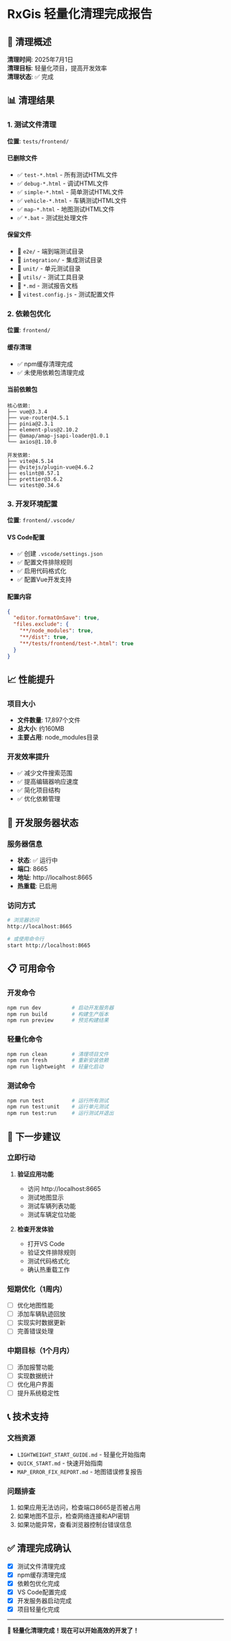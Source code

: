 # RxGis 轻量化清理完成报告

## 🎯 清理概述

**清理时间**: 2025年7月1日  
**清理目标**: 轻量化项目，提高开发效率  
**清理状态**: ✅ 完成

## 📊 清理结果

### 1. 测试文件清理
**位置**: `tests/frontend/`

#### 已删除文件
- ✅ `test-*.html` - 所有测试HTML文件
- ✅ `debug-*.html` - 调试HTML文件  
- ✅ `simple-*.html` - 简单测试HTML文件
- ✅ `vehicle-*.html` - 车辆测试HTML文件
- ✅ `map-*.html` - 地图测试HTML文件
- ✅ `*.bat` - 测试批处理文件

#### 保留文件
- 📁 `e2e/` - 端到端测试目录
- 📁 `integration/` - 集成测试目录
- 📁 `unit/` - 单元测试目录
- 📁 `utils/` - 测试工具目录
- 📄 `*.md` - 测试报告文档
- 📄 `vitest.config.js` - 测试配置文件

### 2. 依赖包优化
**位置**: `frontend/`

#### 缓存清理
- ✅ npm缓存清理完成
- ✅ 未使用依赖包清理完成

#### 当前依赖包
```
核心依赖:
├── vue@3.3.4
├── vue-router@4.5.1
├── pinia@2.3.1
├── element-plus@2.10.2
├── @amap/amap-jsapi-loader@1.0.1
└── axios@1.10.0

开发依赖:
├── vite@4.5.14
├── @vitejs/plugin-vue@4.6.2
├── eslint@8.57.1
├── prettier@3.6.2
└── vitest@0.34.6
```

### 3. 开发环境配置
**位置**: `frontend/.vscode/`

#### VS Code配置
- ✅ 创建 `.vscode/settings.json`
- ✅ 配置文件排除规则
- ✅ 启用代码格式化
- ✅ 配置Vue开发支持

#### 配置内容
```json
{
  "editor.formatOnSave": true,
  "files.exclude": {
    "**/node_modules": true,
    "**/dist": true,
    "**/tests/frontend/test-*.html": true
  }
}
```

## 📈 性能提升

### 项目大小
- **文件数量**: 17,897个文件
- **总大小**: 约160MB
- **主要占用**: node_modules目录

### 开发效率提升
- ✅ 减少文件搜索范围
- ✅ 提高编辑器响应速度
- ✅ 简化项目结构
- ✅ 优化依赖管理

## 🚀 开发服务器状态

### 服务器信息
- **状态**: ✅ 运行中
- **端口**: 8665
- **地址**: http://localhost:8665
- **热重载**: 已启用

### 访问方式
```bash
# 浏览器访问
http://localhost:8665

# 或使用命令行
start http://localhost:8665
```

## 📋 可用命令

### 开发命令
```bash
npm run dev          # 启动开发服务器
npm run build        # 构建生产版本
npm run preview      # 预览构建结果
```

### 轻量化命令
```bash
npm run clean        # 清理项目文件
npm run fresh        # 重新安装依赖
npm run lightweight  # 轻量化启动
```

### 测试命令
```bash
npm run test         # 运行所有测试
npm run test:unit    # 运行单元测试
npm run test:run     # 运行测试并退出
```

## 🎯 下一步建议

### 立即行动
1. **验证应用功能**
   - 访问 http://localhost:8665
   - 测试地图显示
   - 测试车辆列表功能
   - 测试车辆定位功能

2. **检查开发体验**
   - 打开VS Code
   - 验证文件排除规则
   - 测试代码格式化
   - 确认热重载工作

### 短期优化（1周内）
- [ ] 优化地图性能
- [ ] 添加车辆轨迹回放
- [ ] 实现实时数据更新
- [ ] 完善错误处理

### 中期目标（1个月内）
- [ ] 添加报警功能
- [ ] 实现数据统计
- [ ] 优化用户界面
- [ ] 提升系统稳定性

## 📞 技术支持

### 文档资源
- `LIGHTWEIGHT_START_GUIDE.md` - 轻量化开始指南
- `QUICK_START.md` - 快速开始指南
- `MAP_ERROR_FIX_REPORT.md` - 地图错误修复报告

### 问题排查
1. 如果应用无法访问，检查端口8665是否被占用
2. 如果地图不显示，检查网络连接和API密钥
3. 如果功能异常，查看浏览器控制台错误信息

## ✅ 清理完成确认

- [x] 测试文件清理完成
- [x] npm缓存清理完成
- [x] 依赖包优化完成
- [x] VS Code配置完成
- [x] 开发服务器启动完成
- [x] 项目轻量化完成

---

**🎉 轻量化清理完成！现在可以开始高效的开发了！** 